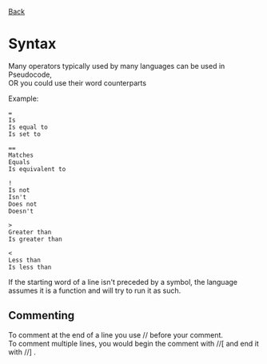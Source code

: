 [Back](/wiki/lang)  
# Syntax

Many operators typically used by many languages can be used in Pseudocode,  
OR you could use their word counterparts

Example:

	=
	Is  
	Is equal to  
	Is set to
	
	==
	Matches  
	Equals  
	Is equivalent to  
	
	!
	Is not  
	Isn't  
	Does not  
	Doesn't  
	
	>
	Greater than  
	Is greater than  
	
	<
	Less than  
	Is less than  


If the starting word of a line isn't preceded by a symbol, the language assumes it is a function and will try to run it as such.

## Commenting

To comment at the end of a line you use     //     before your comment.  
To comment multiple lines, you would begin the comment with     //[     and end it with     //]     .  